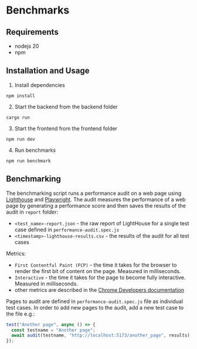 # Benchmarks

## Requirements

- nodejs 20
- npm

## Installation and Usage

1. Install dependencies

```shell
npm install
```

2. Start the backend from the backend folder

```shell
cargo run
```

3. Start the frontend from the frontend folder

```shell
npm run dev
```

4. Run benchmarks

```shell
npm run benchmark
```

## Benchmarking

The benchmarking script runs a performance audit on a web page using [Lighthouse](https://github.com/GoogleChrome/lighthouse) and [Playwright](https://playwright.dev/).
The audit measures the performance of a web page by generating a performance score and then saves the results of the audit in `report` folder:

- `<test_name>-report.json` - the raw report of LightHouse for a single test case defined in `performance-audit.spec.js`
- `<timestamp>-lighthouse-results.csv` - the results of the audit for all test cases

Metrics:

- `First Contentful Paint (FCP)` - the time it takes for the browser to render the first bit of content on the page. Measured in milliseconds.
- `Interactive` - the time it takes for the page to become fully interactive. Measured in milliseconds.
- other metrics are described in the [Chrome Developers documentation](https://web.dev/performance-scoring/)

Pages to audit are defined in `performance-audit.spec.js` file as individual test cases.
In order to add new pages to the audit, add a new test case to the file e.g.:

```javascript
test("Another page", async () => {
  const testname = "Another page";
  await audit(testname, "http://localhost:5173/another_page", results);
});
```
